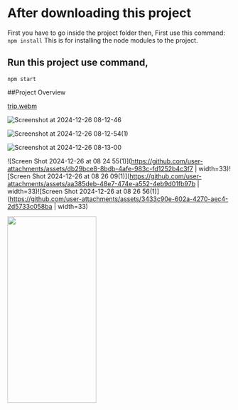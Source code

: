 # After downloading this project

First you have to go inside the project folder then,
First use this command: `npm install`
This is for installing the node modules to the project.

## Run this project use command,

`npm start`

##Project Overview

[trip.webm](https://github.com/user-attachments/assets/0b75710e-6a34-49da-af59-76d4109201ed)



![Screenshot at 2024-12-26 08-12-46](https://github.com/user-attachments/assets/fb8b64c7-2c63-4e55-9fd1-0448421a70a4)

![Screenshot at 2024-12-26 08-12-54(1)](https://github.com/user-attachments/assets/0a90dce2-b707-4123-81c1-ce081fadf770)

![Screenshot at 2024-12-26 08-13-00](https://github.com/user-attachments/assets/36b945b1-e640-402b-a925-cc9b8cbba2cd)

![Screen Shot 2024-12-26 at 08 24 55(1)](https://github.com/user-attachments/assets/db29bce8-8bdb-4afe-983c-fd1252b4c3f7 | width=33)![Screen Shot 2024-12-26 at 08 26 09(1)](https://github.com/user-attachments/assets/aa385deb-48e7-474e-a552-4eb9d01fb97b | width=33)![Screen Shot 2024-12-26 at 08 26 56(1)](https://github.com/user-attachments/assets/3433c90e-602a-4270-aec4-2d5733c058ba | width=33)

<img src="https://github.com/user-attachments/assets/db29bce8-8bdb-4afe-983c-fd1252b4c3f7" width="200" height="420">


